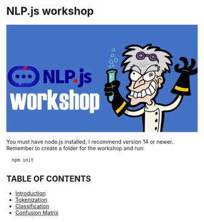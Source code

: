 # NLP.js workshop

![](./images/capture00.png)

You must have node.js installed, I recommend version 14 or newer.
Remember to create a folder for the workshop and run:
```shell
  npm init
```

## TABLE OF CONTENTS

<!--ts-->

- [Introduction](doc/01-introduction.md)
- [Tokenization](doc/02-tokenization.md)
- [Classification](doc/03-classification.md)
- [Confusion Matrix](doc/04-confusion-matrix.md)
<!--te-->
